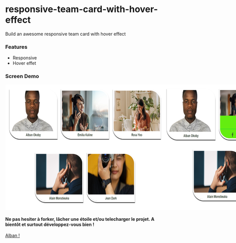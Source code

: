 # responsive-team-card-with-hover-effect
Build an awesome responsive team card with hover effect 

### Features
<ul>
    <li>Responsive</li>
    <li>Hover effet</li>
</ul>

### Screen Demo 
<p style="display:flex;justify-content:space-between">
    <img src="screen/card-with-hover-effect.png" /> 
    <img src="screen/card-with-hover-effect-lg.png" />
    <img src="screen/sm-view.png" /> 
    <img src="screen/sm-hover-view.png" /> 
</p>


#### Ne pas hesiter à forker, lâcher une étoile et/ou telecharger le projet. A bientôt et surtout développez-vous bien !

<a href="https://alban-okoby.github.io">Alban ! </a>
